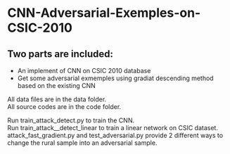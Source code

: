 # CNN-Adversarial-Exemples-on-CSIC-2010
Two parts are included:
---
* An implement of CNN on CSIC 2010 database
* Get some adversarial exmemples using gradiat descending method based on the existing CNN 

All data files are in the data folder.  
All source codes are in the code folder.

Run train_attack_detect.py to train the CNN.  
Run train_attack__detect_linear to train a linear network on CSIC dataset.  
attack_fast_gradient.py and test_adversarial.py provide 2 different ways to change the rural sample into an adversarial sample. 

